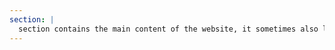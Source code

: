 ```yaml
---
section: |
  section contains the main content of the website, it sometimes also leads users to other pages.
---
```

